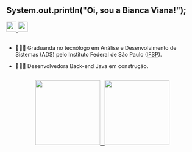 <br>

<h2> System.out.println("Oi, sou a Bianca Viana!"); </h2>


<div>
  <a href="https://www.linkedin.com/in/biancviana/" target="_blank"> <img height= "26" src= "https://img.shields.io/badge/biancviana-0077B5?style=for-the-badge&logo=linkedin&logoColor=white" /> </a>  
  <a href = "mailto:bvitoriaviana@gmail.com"> <img height= "26" src= "https://img.shields.io/badge/bvitoriaviana@gmail.com-D14836?style=for-the-badge&logo=gmail&logoColor=white" /> </a>  
</div>

<br>

<p> 
  
  * 👩🏽‍🎓 Graduanda no tecnólogo em Análise e Desenvolvimento de Sistemas (ADS) pelo Instituto Federal de São Paulo (<a href="https://portal.cmp.ifsp.edu.br">IFSP</a>).
  
  * 👩🏽‍💻 Desenvolvedora Back-end Java em construção. 
  
</p>


##
<div align="center">  
  <a href="https://github.com/biancviana">
  <img height="170em" src="https://github-readme-stats.vercel.app/api?username=biancviana&show_icons=true&theme=algolia&include_all_commits=true&count_private=true"/>
  &nbsp;
  <img height="170em" src="https://github-readme-stats.vercel.app/api/top-langs/?username=biancviana&layout=compact&langs_count=7&theme=algolia&locale=pt-BR"/>    
</div>
